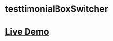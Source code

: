 # testtimonialBoxSwitcher
# <a href = "https://daimsyed.github.io/testtimonialBoxSwitcher/"> Live Demo </a>
